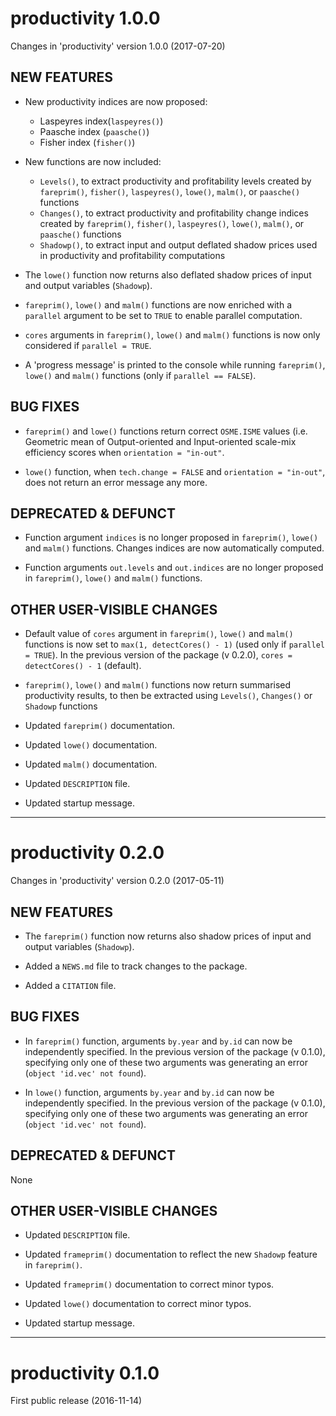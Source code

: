 # productivity 1.0.0
Changes in 'productivity' version 1.0.0 (2017-07-20)

## NEW FEATURES

* New productivity indices are now proposed:
	- Laspeyres index(`laspeyres()`)
	- Paasche index (`paasche()`)
	- Fisher index (`fisher()`)

* New functions are now included:
	- `Levels()`, to extract productivity and profitability levels created by `fareprim()`, `fisher()`, `laspeyres()`, `lowe()`, `malm()`, or `paasche()` functions
	- `Changes()`, to extract productivity and profitability change indices created by `fareprim()`, `fisher()`, `laspeyres()`, `lowe()`, `malm()`, or `paasche()` functions
	- `Shadowp()`, to extract input and output deflated shadow prices used in productivity and profitability computations

* The `lowe()` function now returns also deflated shadow prices of input and output variables (`Shadowp`).

* `fareprim()`, `lowe()` and `malm()` functions are now enriched with a `parallel` argument to be set to `TRUE` to enable parallel computation.

* `cores` arguments in `fareprim()`, `lowe()` and `malm()` functions is now only considered if `parallel = TRUE`.

* A 'progress message' is printed to the console while running `fareprim()`, `lowe()` and `malm()` functions (only if `parallel == FALSE`).

## BUG FIXES

* `fareprim()` and `lowe()` functions return correct `OSME.ISME` values (i.e. Geometric mean of Output-oriented and Input-oriented scale-mix efficiency scores when `orientation = "in-out"`.

* `lowe()` function, when `tech.change = FALSE` and `orientation = "in-out"`, does not return an error message any more.

## DEPRECATED & DEFUNCT

* Function argument `indices` is no longer proposed in `fareprim()`, `lowe()` and `malm()` functions. Changes indices are now automatically computed.

* Function arguments `out.levels` and `out.indices` are no longer proposed in `fareprim()`, `lowe()` and `malm()` functions.

## OTHER USER-VISIBLE CHANGES

* Default value of `cores` argument in `fareprim()`, `lowe()` and `malm()` functions is now set to `max(1, detectCores() - 1)` (used only if `parallel = TRUE`).
In the previous version of the package (v 0.2.0), `cores = detectCores() - 1` (default).

* `fareprim()`, `lowe()` and `malm()` functions now return summarised productivity results, to then be extracted using `Levels()`, `Changes()` or `Shadowp` functions

* Updated `fareprim()` documentation.

* Updated `lowe()` documentation.

* Updated `malm()` documentation.

* Updated `DESCRIPTION` file.

* Updated startup message.

***
# productivity 0.2.0
Changes in 'productivity' version 0.2.0 (2017-05-11)

## NEW FEATURES

* The `fareprim()` function now returns also shadow prices of input and output variables (`Shadowp`).

* Added a `NEWS.md` file to track changes to the package.

* Added a `CITATION` file.

## BUG FIXES

* In `fareprim()` function, arguments `by.year` and `by.id` can now be independently specified.
In the previous version of the package (v 0.1.0), specifying only one of these two arguments was generating an error (`object 'id.vec' not found`).

* In `lowe()` function, arguments `by.year` and `by.id` can now be independently specified.
In the previous version of the package (v 0.1.0), specifying only one of these two arguments was generating an error (`object 'id.vec' not found`).

## DEPRECATED & DEFUNCT
None

## OTHER USER-VISIBLE CHANGES

* Updated `DESCRIPTION` file.

* Updated `frameprim()` documentation to reflect the new `Shadowp` feature in `fareprim()`.

* Updated `frameprim()` documentation to correct minor typos.

* Updated `lowe()` documentation to correct minor typos.

* Updated startup message.

***
# productivity 0.1.0
First public release (2016-11-14)